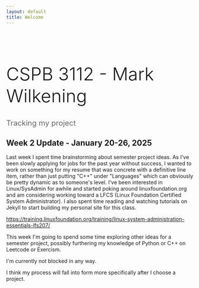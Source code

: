 ```yaml
---
layout: default
title: Welcome
---
```


<div style="text-align: left; margin-top: 100px;">
    <h1 style="font-size: 3rem; font-weight: 300;">CSPB 3112 - Mark Wilkening</h1>
    <p style="font-size: 1.25rem; color: #666;">Tracking my project</p>
</div>

## Week 2 Update - January 20-26, 2025

Last week I spent time brainstorming about semester project ideas. As I've been slowly applying for jobs for the past year without success, I wanted to work on something for my resume that was concrete with a definitive line item, rather than just putting "C++" under "Languages" which can obviously be pretty dynamic as to someone's level. I've been interested in Linux/SysAdmin for awhile and started poking around linuxfoundation.org and am considering working toward a LFCS (Linux Foundation Certified System Administrator). I also spent time reading and watching tutorials on Jekyll to start building my personal site for this class.

https://training.linuxfoundation.org/training/linux-system-administration-essentials-lfs207/

This week I'm going to spend some time exploring other ideas for a semester project, possibly furthering my knowledge of Python or C++ on Leetcode or Exercism.


I'm currently not blocked in any way.

I think my process will fall into form more specifically after I choose a project.
